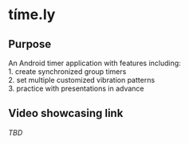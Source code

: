 # tíme\.ly

## Purpose
An Android timer application with features including:<br/>
    1. create synchronized group timers<br/>
    2. set multiple customized vibration patterns<br/>
    3. practice with presentations in advance

## Video showcasing link
*TBD*